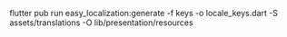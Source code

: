 flutter pub run easy_localization:generate -f keys -o locale_keys.dart -S assets/translations -O lib/presentation/resources
